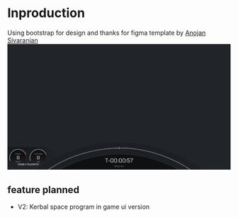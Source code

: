 # Inproduction

Using bootstrap for design and thanks for figma template by [Anojan Sivaranjan](https://www.figma.com/community/file/771267635195064482/spacex-launch-webcast)
![Preview](/src/Preview.png)

## feature planned

- V2: Kerbal space program in game ui version